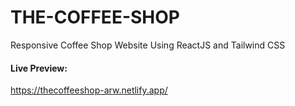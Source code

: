 # THE-COFFEE-SHOP
 Responsive Coffee Shop Website Using ReactJS and Tailwind CSS

#### Live Preview:
https://thecoffeeshop-arw.netlify.app/
